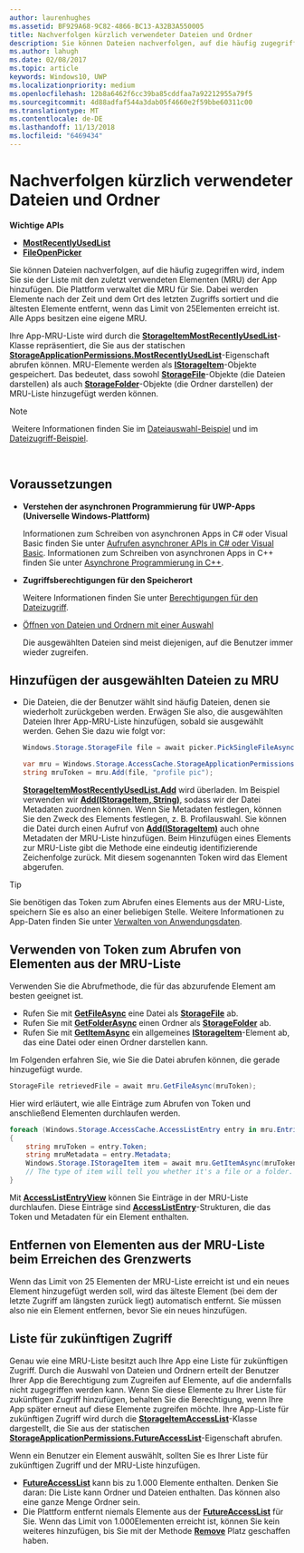 ```yaml
---
author: laurenhughes
ms.assetid: BF929A68-9C82-4866-BC13-A32B3A550005
title: Nachverfolgen kürzlich verwendeter Dateien und Ordner
description: Sie können Dateien nachverfolgen, auf die häufig zugegriffen wird, indem Sie diese der Liste mit den zuletzt verwendeten Elementen (MRU) der App hinzufügen.
ms.author: lahugh
ms.date: 02/08/2017
ms.topic: article
keywords: Windows10, UWP
ms.localizationpriority: medium
ms.openlocfilehash: 12b8a6462f6cc39ba85cddfaa7a92212955a79f5
ms.sourcegitcommit: 4d88adfaf544a3dab05f4660e2f59bbe60311c00
ms.translationtype: MT
ms.contentlocale: de-DE
ms.lasthandoff: 11/13/2018
ms.locfileid: "6469434"
---
```

# <a name="track-recently-used-files-and-folders"></a>Nachverfolgen kürzlich verwendeter Dateien und Ordner

**Wichtige APIs**

- [**MostRecentlyUsedList**](https://msdn.microsoft.com/library/windows/apps/br207458)
- [**FileOpenPicker**](https://msdn.microsoft.com/library/windows/apps/hh738369)

Sie können Dateien nachverfolgen, auf die häufig zugegriffen wird, indem Sie sie der Liste mit den zuletzt verwendeten Elementen (MRU) der App hinzufügen. Die Plattform verwaltet die MRU für Sie. Dabei werden Elemente nach der Zeit und dem Ort des letzten Zugriffs sortiert und die ältesten Elemente entfernt, wenn das Limit von 25Elementen erreicht ist. Alle Apps besitzen eine eigene MRU.

Ihre App-MRU-Liste wird durch die [**StorageItemMostRecentlyUsedList**](https://msdn.microsoft.com/library/windows/apps/br207475)-Klasse repräsentiert, die Sie aus der statischen [**StorageApplicationPermissions.MostRecentlyUsedList**](https://msdn.microsoft.com/library/windows/apps/br207458)-Eigenschaft abrufen können. MRU-Elemente werden als [**IStorageItem**](https://msdn.microsoft.com/library/windows/apps/br227129)-Objekte gespeichert. Das bedeutet, dass sowohl [**StorageFile**](https://msdn.microsoft.com/library/windows/apps/br227171)-Objekte (die Dateien darstellen) als auch [**StorageFolder**](https://msdn.microsoft.com/library/windows/apps/br227230)-Objekte (die Ordner darstellen) der MRU-Liste hinzugefügt werden können.

> [!NOTE]
> Weitere Informationen finden Sie im [Dateiauswahl-Beispiel](http://go.microsoft.com/fwlink/p/?linkid=619994) und im [Dateizugriff-Beispiel](http://go.microsoft.com/fwlink/p/?linkid=619995).

 

## <a name="prerequisites"></a>Voraussetzungen

-   **Verstehen der asynchronen Programmierung für UWP-Apps (Universelle Windows-Plattform)**

    Informationen zum Schreiben von asynchronen Apps in C# oder Visual Basic finden Sie unter [Aufrufen asynchroner APIs in C# oder Visual Basic](https://msdn.microsoft.com/library/windows/apps/mt187337). Informationen zum Schreiben von asynchronen Apps in C++ finden Sie unter [Asynchrone Programmierung in C++](https://msdn.microsoft.com/library/windows/apps/mt187334).

-   **Zugriffsberechtigungen für den Speicherort**

    Weitere Informationen finden Sie unter [Berechtigungen für den Dateizugriff](file-access-permissions.md).

-   [Öffnen von Dateien und Ordnern mit einer Auswahl](quickstart-using-file-and-folder-pickers.md)

    Die ausgewählten Dateien sind meist diejenigen, auf die Benutzer immer wieder zugreifen.

 ## <a name="add-a-picked-file-to-the-mru"></a>Hinzufügen der ausgewählten Dateien zu MRU

-   Die Dateien, die der Benutzer wählt sind häufig Dateien, denen sie wiederholt zurückgeben werden. Erwägen Sie also, die ausgewählten Dateien Ihrer App-MRU-Liste hinzufügen, sobald sie ausgewählt werden. Gehen Sie dazu wie folgt vor:

    ```cs
    Windows.Storage.StorageFile file = await picker.PickSingleFileAsync();

    var mru = Windows.Storage.AccessCache.StorageApplicationPermissions.MostRecentlyUsedList;
    string mruToken = mru.Add(file, "profile pic");
    ```

    [**StorageItemMostRecentlyUsedList.Add**](https://msdn.microsoft.com/library/windows/apps/br207476) wird überladen. Im Beispiel verwenden wir [**Add(IStorageItem, String)**](https://msdn.microsoft.com/library/windows/apps/br207481), sodass wir der Datei Metadaten zuordnen können. Wenn Sie Metadaten festlegen, können Sie den Zweck des Elements festlegen, z. B. Profilauswahl. Sie können die Datei durch einen Aufruf von [**Add(IStorageItem)**](https://msdn.microsoft.com/library/windows/apps/br207480) auch ohne Metadaten der MRU-Liste hinzufügen. Beim Hinzufügen eines Elements zur MRU-Liste gibt die Methode eine eindeutig identifizierende Zeichenfolge zurück. Mit diesem sogenannten Token wird das Element abgerufen.

> [!TIP]
> Sie benötigen das Token zum Abrufen eines Elements aus der MRU-Liste, speichern Sie es also an einer beliebigen Stelle. Weitere Informationen zu App-Daten finden Sie unter [Verwalten von Anwendungsdaten](https://msdn.microsoft.com/library/windows/apps/hh465109).

## <a name="use-a-token-to-retrieve-an-item-from-the-mru"></a>Verwenden von Token zum Abrufen von Elementen aus der MRU-Liste

Verwenden Sie die Abrufmethode, die für das abzurufende Element am besten geeignet ist.

-   Rufen Sie mit [**GetFileAsync**](https://msdn.microsoft.com/library/windows/apps/br207486) eine Datei als [**StorageFile**](https://msdn.microsoft.com/library/windows/apps/br227171) ab.
-   Rufen Sie mit [**GetFolderAsync**](https://msdn.microsoft.com/library/windows/apps/br207489) einen Ordner als [**StorageFolder**](https://msdn.microsoft.com/library/windows/apps/br227230) ab.
-   Rufen Sie mit [**GetItemAsync**](https://msdn.microsoft.com/library/windows/apps/br207492) ein allgemeines [**IStorageItem**](https://msdn.microsoft.com/library/windows/apps/br227129)-Element ab, das eine Datei oder einen Ordner darstellen kann.

Im Folgenden erfahren Sie, wie Sie die Datei abrufen können, die gerade hinzugefügt wurde.

```cs
StorageFile retrievedFile = await mru.GetFileAsync(mruToken);
```

Hier wird erläutert, wie alle Einträge zum Abrufen von Token und anschließend Elementen durchlaufen werden.

```cs
foreach (Windows.Storage.AccessCache.AccessListEntry entry in mru.Entries)
{
    string mruToken = entry.Token;
    string mruMetadata = entry.Metadata;
    Windows.Storage.IStorageItem item = await mru.GetItemAsync(mruToken);
    // The type of item will tell you whether it's a file or a folder.
}
```

Mit [**AccessListEntryView**](https://msdn.microsoft.com/library/windows/apps/br227349) können Sie Einträge in der MRU-Liste durchlaufen. Diese Einträge sind [**AccessListEntry**](https://msdn.microsoft.com/library/windows/apps/br227348)-Strukturen, die das Token und Metadaten für ein Element enthalten.

## <a name="removing-items-from-the-mru-when-its-full"></a>Entfernen von Elementen aus der MRU-Liste beim Erreichen des Grenzwerts

Wenn das Limit von 25 Elementen der MRU-Liste erreicht ist und ein neues Element hinzugefügt werden soll, wird das älteste Element (bei dem der letzte Zugriff am längsten zurück liegt) automatisch entfernt. Sie müssen also nie ein Element entfernen, bevor Sie ein neues hinzufügen.

## <a name="future-access-list"></a>Liste für zukünftigen Zugriff

Genau wie eine MRU-Liste besitzt auch Ihre App eine Liste für zukünftigen Zugriff. Durch die Auswahl von Dateien und Ordnern erteilt der Benutzer Ihrer App die Berechtigung zum Zugreifen auf Elemente, auf die andernfalls nicht zugegriffen werden kann. Wenn Sie diese Elemente zu Ihrer Liste für zukünftigen Zugriff hinzufügen, behalten Sie die Berechtigung, wenn Ihre App später erneut auf diese Elemente zugreifen möchte. Ihre App-Liste für zukünftigen Zugriff wird durch die [**StorageItemAccessList**](https://msdn.microsoft.com/library/windows/apps/br207459)-Klasse dargestellt, die Sie aus der statischen [**StorageApplicationPermissions.FutureAccessList**](https://msdn.microsoft.com/library/windows/apps/br207457)-Eigenschaft abrufen.

Wenn ein Benutzer ein Element auswählt, sollten Sie es Ihrer Liste für zukünftigen Zugriff und der MRU-Liste hinzufügen.

-   [**FutureAccessList**](https://msdn.microsoft.com/library/windows/apps/br207457) kann bis zu 1.000 Elemente enthalten. Denken Sie daran: Die Liste kann Ordner und Dateien enthalten. Das können also eine ganze Menge Ordner sein.
-   Die Plattform entfernt niemals Elemente aus der [**FutureAccessList**](https://msdn.microsoft.com/library/windows/apps/br207457) für Sie. Wenn das Limit von 1.000Elementen erreicht ist, können Sie kein weiteres hinzufügen, bis Sie mit der Methode [**Remove**](https://msdn.microsoft.com/library/windows/apps/br207497) Platz geschaffen haben.
